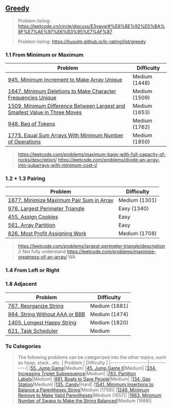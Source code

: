 ## [Greedy](../topics/greedy.md)

> Problem listing: https://leetcode.cn/circle/discuss/E3yavq/#%E6%8E%92%E5%BA%8F%E7%AE%97%E6%B3%95%E7%AF%87
>
> Problem listing: https://huxulm.github.io/lc-rating/list/greedy 

### 1.1 From Minimum or Maximum
| Problem          | Difficulty |
|------------------|------------|
|[945. Minimum Increment to Make Array Unique](../leetcode/945.minimum-increment-to-make-array-unique.md)|Medium (1448)|
|[1647. Minimum Deletions to Make Character Frequencies Unique](../leetcode/1647.minimum-deletions-to-make-character-frequencies-unique.md)|Medium (1509)|
|[1509. Minimum Difference Between Largest and Smallest Value in Three Moves](../leetcode/1509.minimum-difference-between-largest-and-smallest-value-in-three-moves.md)|Medium (1653)|
|[948. Bag of Tokens](../leetcode/948.bag-of-tokens.md)|Medium (1762)|
|[1775. Equal Sum Arrays With Minimum Number of Operations](../leetcode/1775.equal-sum-arrays-with-minimum-number-of-operations.md)|Medium (1850)|

> https://leetcode.com/problems/maximum-bags-with-full-capacity-of-rocks/description/
> https://leetcode.com/problems/divide-an-array-into-subarrays-with-minimum-cost-i/

### 1.2 + 1.3 Pairing
| Problem          | Difficulty |
|------------------|------------|
|[1877. Minimize Maximum Pair Sum in Array](https://leetcode.com/problems/minimize-maximum-pair-sum-in-array/description/)|Medium (1301)|
|[976. Largest Perimeter Triangle](https://leetcode.com/problems/largest-perimeter-triangle/description/)|Easy (1340)|
|[455. Assign Cookies](../leetcode/455.assign-cookies.md)|Easy|
|[561. Array Partition](https://leetcode.com/problems/array-partition/description/)|Easy|
|[826. Most Profit Assigning Work](https://leetcode.com/problems/most-profit-assigning-work/description/)|Medium (1708)|

> https://leetcode.com/problems/largest-perimeter-triangle/description // Not fully understand
> https://leetcode.com/problems/maximize-greatness-of-an-array/ WA

### 1.4 From Left or Right

### 1.8 Adjacent
| Problem          | Difficulty |
|------------------|------------|
|[767. Reorganize String](../leetcode/767.reorganize-string.md)|Medium (1681)|
|[984. String Without AAA or BBB](../leetcode/984.string-without-aaa-or-bbb.md)|Medium (1474)|
|[1405. Longest Happy String](../leetcode/1405.longest-happy-string.md)|Medium (1820)|
|[621. Task Scheduler](../leetcode/621.task-scheduler.md)|Medium|

### To Categories
> The following problems can be categorized into the other topics, such as heap, stack...etc.
| Problem          | Difficulty |
|------------------|------------|
|[55. Jump Game](../leetcode/55.jump-game.md)|Medium|
|[45. Jump Game II](../leetcode/45.jump-game-ii.md)|Medium|
|[334. Increasing Triplet Subsequence](../leetcode/334.increasing-triplet-subsequence.md)|Medium|
|[763. Partition Labels](../leetcode/763.partition-labels.md)|Medium|
|[881. Boats to Save People](../leetcode/881.boats-to-save-people.md)|Medium|
|[134. Gas Station](../leetcode/134.gas-station.md)|Medium|
|[135. Candy](../leetcode/135.candy.md)|Hard|
|[1541. Minimum Insertions to Balance a Parentheses String](../leetcode/1541.minimum-insertions-to-balance-a-parentheses-string.md)|Medium (1759)|
|[1249. Minimum Remove to Make Valid Parentheses](../leetcode/1249.minimum-remove-to-make-valid-parentheses.md)|Medium (1657)|
|[1963. Minimum Number of Swaps to Make the String Balanced](../leetcode/1963.minimum-number-of-swaps-to-make-the-string-balanced.md)|Medium (1688)|
